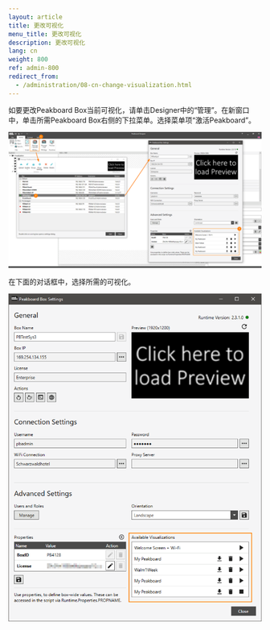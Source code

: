 ```yaml
---
layout: article
title: 更改可视化
menu_title: 更改可视化
description: 更改可视化
lang: cn
weight: 800
ref: admin-800
redirect_from:
  - /administration/08-cn-change-visualization.html
---
```


如要更改Peakboard Box当前可视化，请单击Designer中的“管理”。在新窗口中，单击所需Peakboard Box右侧的下拉菜单。选择菜单项“激活Peakboard”。

![ActivatePeakboard](/assets/images/admin/management/manage-dialog-activate-peakboard.png)

在下面的对话框中，选择所需的可视化。

![ActivatePeakboard2](/assets/images/admin/management/activate-peakboard-dialog.png)

